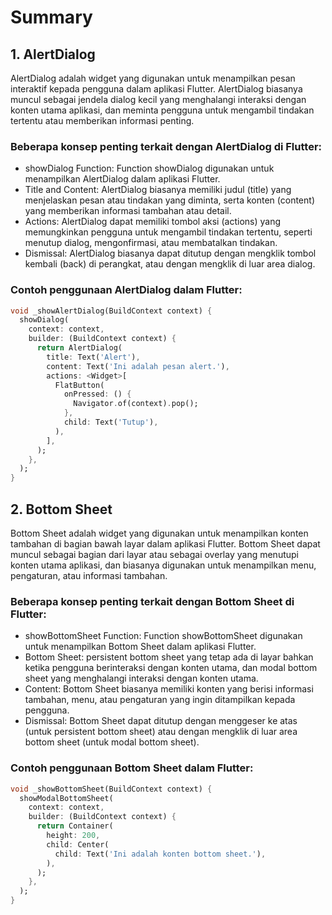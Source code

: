 # Summary

## 1. AlertDialog
AlertDialog adalah widget yang digunakan untuk menampilkan pesan interaktif kepada pengguna dalam aplikasi Flutter. AlertDialog biasanya muncul sebagai jendela dialog kecil yang menghalangi interaksi dengan konten utama aplikasi, dan meminta pengguna untuk mengambil tindakan tertentu atau memberikan informasi penting.

### Beberapa konsep penting terkait dengan AlertDialog di Flutter:

- showDialog Function: Function showDialog digunakan untuk menampilkan AlertDialog dalam aplikasi Flutter.
- Title and Content: AlertDialog biasanya memiliki judul (title) yang menjelaskan pesan atau tindakan yang diminta, serta konten (content) yang memberikan informasi tambahan atau detail.
- Actions: AlertDialog dapat memiliki tombol aksi (actions) yang memungkinkan pengguna untuk mengambil tindakan tertentu, seperti menutup dialog, mengonfirmasi, atau membatalkan tindakan.
- Dismissal: AlertDialog biasanya dapat ditutup dengan mengklik tombol kembali (back) di perangkat, atau dengan mengklik di luar area dialog.

### Contoh penggunaan AlertDialog dalam Flutter:

```dart
void _showAlertDialog(BuildContext context) {
  showDialog(
    context: context,
    builder: (BuildContext context) {
      return AlertDialog(
        title: Text('Alert'),
        content: Text('Ini adalah pesan alert.'),
        actions: <Widget>[
          FlatButton(
            onPressed: () {
              Navigator.of(context).pop();
            },
            child: Text('Tutup'),
          ),
        ],
      );
    },
  );
}
```

## 2. Bottom Sheet
Bottom Sheet adalah widget yang digunakan untuk menampilkan konten tambahan di bagian bawah layar dalam aplikasi Flutter. Bottom Sheet dapat muncul sebagai bagian dari layar atau sebagai overlay yang menutupi konten utama aplikasi, dan biasanya digunakan untuk menampilkan menu, pengaturan, atau informasi tambahan.

### Beberapa konsep penting terkait dengan Bottom Sheet di Flutter:

- showBottomSheet Function: Function showBottomSheet digunakan untuk menampilkan Bottom Sheet dalam aplikasi Flutter.
- Bottom Sheet: persistent bottom sheet yang tetap ada di layar bahkan ketika pengguna berinteraksi dengan konten utama, dan modal bottom sheet yang menghalangi interaksi dengan konten utama.
- Content: Bottom Sheet biasanya memiliki konten yang berisi informasi tambahan, menu, atau pengaturan yang ingin ditampilkan kepada pengguna.
- Dismissal: Bottom Sheet dapat ditutup dengan menggeser ke atas (untuk persistent bottom sheet) atau dengan mengklik di luar area bottom sheet (untuk modal bottom sheet).

### Contoh penggunaan Bottom Sheet dalam Flutter:

```dart
void _showBottomSheet(BuildContext context) {
  showModalBottomSheet(
    context: context,
    builder: (BuildContext context) {
      return Container(
        height: 200,
        child: Center(
          child: Text('Ini adalah konten bottom sheet.'),
        ),
      );
    },
  );
}
```